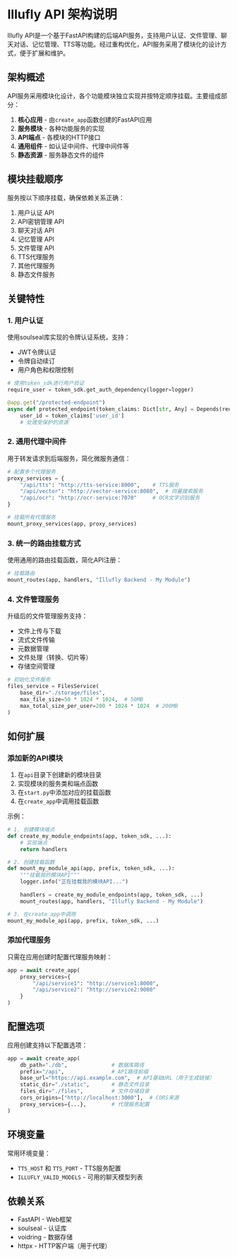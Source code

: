 # Illufly API 架构说明

Illufly API是一个基于FastAPI构建的后端API服务，支持用户认证、文件管理、聊天对话、记忆管理、TTS等功能。经过重构优化，API服务采用了模块化的设计方式，便于扩展和维护。

## 架构概述

API服务采用模块化设计，各个功能模块独立实现并按特定顺序挂载。主要组成部分：

1. **核心应用** - 由`create_app`函数创建的FastAPI应用
2. **服务模块** - 各种功能服务的实现
3. **API端点** - 各模块的HTTP接口
4. **通用组件** - 如认证中间件、代理中间件等
5. **静态资源** - 服务静态文件的组件

## 模块挂载顺序

服务按以下顺序挂载，确保依赖关系正确：

1. 用户认证 API
2. API密钥管理 API
3. 聊天对话 API
4. 记忆管理 API
5. 文件管理 API
6. TTS代理服务
7. 其他代理服务
8. 静态文件服务

## 关键特性

### 1. 用户认证

使用soulseal库实现的令牌认证系统，支持：

- JWT令牌认证
- 令牌自动续订
- 用户角色和权限控制

```python
# 使用token_sdk进行用户验证
require_user = token_sdk.get_auth_dependency(logger=logger)

@app.get("/protected-endpoint")
async def protected_endpoint(token_claims: Dict[str, Any] = Depends(require_user)):
    user_id = token_claims['user_id']
    # 处理受保护的资源
```

### 2. 通用代理中间件

用于转发请求到后端服务，简化微服务通信：

```python
# 配置多个代理服务
proxy_services = {
    "/api/tts": "http://tts-service:8000",    # TTS服务
    "/api/vector": "http://vector-service:8080",  # 向量搜索服务 
    "/api/ocr": "http://ocr-service:7070"     # OCR文字识别服务
}

# 挂载所有代理服务
mount_proxy_services(app, proxy_services)
```

### 3. 统一的路由挂载方式

使用通用的路由挂载函数，简化API注册：

```python
# 挂载路由
mount_routes(app, handlers, "Illufly Backend - My Module")
```

### 4. 文件管理服务

升级后的文件管理服务支持：

- 文件上传与下载
- 流式文件传输
- 元数据管理
- 文件处理（转换、切片等）
- 存储空间管理

```python
# 初始化文件服务
files_service = FilesService(
    base_dir="./storage/files",
    max_file_size=50 * 1024 * 1024,  # 50MB
    max_total_size_per_user=200 * 1024 * 1024  # 200MB
)
```

## 如何扩展

### 添加新的API模块

1. 在`api`目录下创建新的模块目录
2. 实现模块的服务类和端点函数
3. 在`start.py`中添加对应的挂载函数
4. 在`create_app`中调用挂载函数

示例：
```python
# 1. 创建模块端点
def create_my_module_endpoints(app, token_sdk, ...):
    # 实现端点
    return handlers

# 2. 创建挂载函数
def mount_my_module_api(app, prefix, token_sdk, ...):
    """挂载我的模块API"""
    logger.info("正在挂载我的模块API...")
    
    handlers = create_my_module_endpoints(app, token_sdk, ...)
    mount_routes(app, handlers, "Illufly Backend - My Module")

# 3. 在create_app中调用
mount_my_module_api(app, prefix, token_sdk, ...)
```

### 添加代理服务

只需在应用创建时配置代理服务映射：

```python
app = await create_app(
    proxy_services={
        "/api/service1": "http://service1:8000",
        "/api/service2": "http://service2:9000"
    }
)
```

## 配置选项

应用创建支持以下配置选项：

```python
app = await create_app(
    db_path="./db",              # 数据库路径
    prefix="/api",               # API路径前缀
    base_url="https://api.example.com",  # API基础URL（用于生成链接）
    static_dir="./static",       # 静态文件目录
    files_dir="./files",         # 文件存储目录
    cors_origins=["http://localhost:3000"],  # CORS来源
    proxy_services={...},        # 代理服务配置
)
```

## 环境变量

常用环境变量：

- `TTS_HOST` 和 `TTS_PORT` - TTS服务配置
- `ILLUFLY_VALID_MODELS` - 可用的聊天模型列表

## 依赖关系

- FastAPI - Web框架
- soulseal - 认证库
- voidring - 数据存储
- httpx - HTTP客户端（用于代理） 
